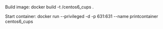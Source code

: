 Build image:
docker build -t <username>/centos6_cups .

Start container:
docker run --privileged -d -p 631:631 --name printcontainer centos6_cups
